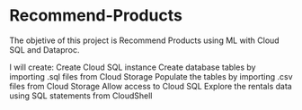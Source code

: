 # Recommend-Products
The objetive of this project is Recommend Products using ML with Cloud SQL and Dataproc.

I will create:
Create Cloud SQL instance
Create database tables by importing .sql files from Cloud Storage
Populate the tables by importing .csv files from Cloud Storage
Allow access to Cloud SQL
Explore the rentals data using SQL statements from CloudShell
